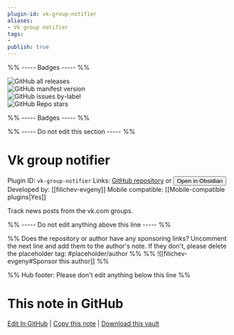 ```yaml
---
plugin-id: vk-group-notifier
aliases:
- Vk group notifier
tags: 
- 
publish: true
---
```


%% ----- Badges ----- %%

![GitHub all releases](https://img.shields.io/github/downloads/filichev-evgeny/obsidianvkupdatenotifier/total?color=573E7A&logo=github&style=for-the-badge)   
![GitHub manifest version](https://img.shields.io/github/manifest-json/v/filichev-evgeny/obsidianvkupdatenotifier?color=573E7A&logo=github&style=for-the-badge)   
![GitHub issues by-label](https://img.shields.io/github/issues/filichev-evgeny/obsidianvkupdatenotifier/help%20wanted?color=573E7A&logo=github&style=for-the-badge)   
![GitHub Repo stars](https://img.shields.io/github/stars/filichev-evgeny/obsidianvkupdatenotifier?color=573E7A&logo=github&style=for-the-badge)

%% ----- Badges ----- %%

%% ----- Do not edit this section ----- %%

# Vk group notifier

Plugin ID: `vk-group-notifier`
Links: [GitHub repository](https://github.com/filichev-evgeny/obsidianvkupdatenotifier) or [<button id=HH>Open in Obsidian</button>](obsidian://show-plugin?id=vk-group-notifier)
Developed by: [[filichev-evgeny]]
Mobile compatible: [[Mobile-compatible plugins|Yes]]

Track news posts from the vk.com groups.

%% ----- Do not edit anything above this line ----- %% 

%% Does the repository or author have any sponsoring links? Uncomment the next line and add them to the author's note. If they don't, please delete the placeholder tag: #placeholder/author %%
%% ![[filichev-evgeny#Sponsor this author]] %%

%% Hub footer: Please don't edit anything below this line %%

# This note in GitHub

<span class="git-footer">[Edit In GitHub](https://github.dev/obsidian-community/obsidian-hub/blob/main/02%20-%20Community%20Expansions/02.05%20All%20Community%20Expansions/Plugins/vk-group-notifier.md "git-hub-edit-note") | [Copy this note](https://raw.githubusercontent.com/obsidian-community/obsidian-hub/main/02%20-%20Community%20Expansions/02.05%20All%20Community%20Expansions/Plugins/vk-group-notifier.md "git-hub-copy-note") | [Download this vault](https://github.com/obsidian-community/obsidian-hub/archive/refs/heads/main.zip "git-hub-download-vault") </span>
